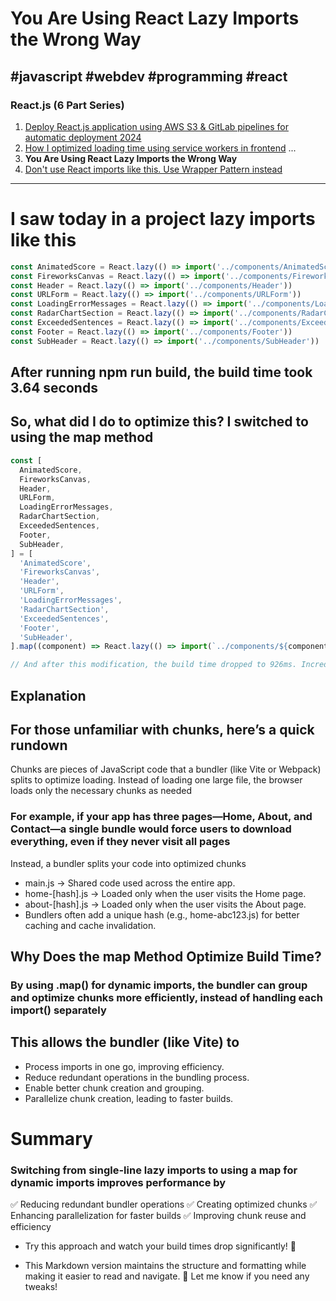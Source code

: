 # You Are Using React Lazy Imports the Wrong Way

## #javascript #webdev #programming #react

### React.js (6 Part Series)

1. [Deploy React.js application using AWS S3 & GitLab pipelines for automatic deployment 2024](#)
2. [How I optimized loading time using service workers in frontend](#)
...
5. **You Are Using React Lazy Imports the Wrong Way**
6. [Don't use React imports like this. Use Wrapper Pattern instead](#)

---

# I saw today in a project lazy imports like this

```javascript
const AnimatedScore = React.lazy(() => import('../components/AnimatedScore'))
const FireworksCanvas = React.lazy(() => import('../components/FireworksCanvas'))
const Header = React.lazy(() => import('../components/Header'))
const URLForm = React.lazy(() => import('../components/URLForm'))
const LoadingErrorMessages = React.lazy(() => import('../components/LoadingErrorMessages'))
const RadarChartSection = React.lazy(() => import('../components/RadarChartSection'))
const ExceededSentences = React.lazy(() => import('../components/ExceededSentences'))
const Footer = React.lazy(() => import('../components/Footer'))
const SubHeader = React.lazy(() => import('../components/SubHeader'))
```

## After running npm run build, the build time took 3.64 seconds

## So, what did I do to optimize this? I switched to using the map method

```js
const [
  AnimatedScore,
  FireworksCanvas,
  Header,
  URLForm,
  LoadingErrorMessages,
  RadarChartSection,
  ExceededSentences,
  Footer,
  SubHeader,
] = [
  'AnimatedScore',
  'FireworksCanvas',
  'Header',
  'URLForm',
  'LoadingErrorMessages',
  'RadarChartSection',
  'ExceededSentences',
  'Footer',
  'SubHeader',
].map((component) => React.lazy(() => import(`../components/${component}.tsx`)))

// And after this modification, the build time dropped to 926ms. Incredible, isn't it? 🚀

```

## Explanation

## For those unfamiliar with chunks, here’s a quick rundown

 Chunks are pieces of JavaScript code that a bundler (like Vite or Webpack) splits to optimize loading. Instead of loading one large file, the browser loads only the necessary chunks as needed

### For example, if your app has three pages—Home, About, and Contact—a single bundle would force users to download everything, even if they never visit all pages

Instead, a bundler splits your code into optimized chunks

- main.js → Shared code used across the entire app.
- home-[hash].js → Loaded only when the user visits the Home page.
- about-[hash].js → Loaded only when the user visits the About page.
- Bundlers often add a unique hash (e.g., home-abc123.js) for better caching and cache invalidation.

## Why Does the map Method Optimize Build Time?

### By using .map() for dynamic imports, the bundler can group and optimize chunks more efficiently, instead of handling each import() separately

## This allows the bundler (like Vite) to

- Process imports in one go, improving efficiency.
- Reduce redundant operations in the bundling process.
- Enable better chunk creation and grouping.
- Parallelize chunk creation, leading to faster builds.

# Summary

### Switching from single-line lazy imports to using a map for dynamic imports improves performance by

✅ Reducing redundant bundler operations
✅ Creating optimized chunks
✅ Enhancing parallelization for faster builds
✅ Improving chunk reuse and efficiency

- Try this approach and watch your build times drop significantly! 🚀

- This Markdown version maintains the structure and formatting while making it easier to read and navigate. 🚀 Let me know if you need any tweaks!
